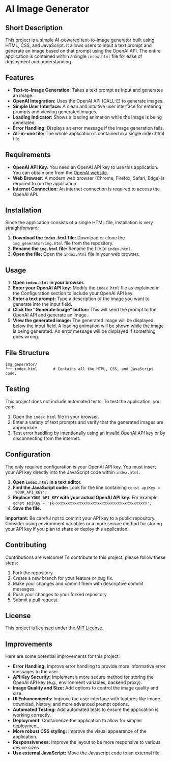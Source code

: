 # AI Image Generator

## Short Description

This project is a simple AI-powered text-to-image generator built using HTML, CSS, and JavaScript. It allows users to input a text prompt and generate an image based on that prompt using the OpenAI API.  The entire application is contained within a single `index.html` file for ease of deployment and understanding.

## Features

*   **Text-to-Image Generation:** Takes a text prompt as input and generates an image.
*   **OpenAI Integration:** Uses the OpenAI API (DALL-E) to generate images.
*   **Simple User Interface:**  A clean and intuitive user interface for entering prompts and viewing generated images.
*   **Loading Indicator:** Shows a loading animation while the image is being generated.
*   **Error Handling:** Displays an error message if the image generation fails.
*   **All-in-one file:** The whole application is contained in a single index.html file

## Requirements

*   **OpenAI API Key:**  You need an OpenAI API key to use this application. You can obtain one from the [OpenAI website](https://platform.openai.com/).
*   **Web Browser:** A modern web browser (Chrome, Firefox, Safari, Edge) is required to run the application.
*   **Internet Connection:** An internet connection is required to access the OpenAI API.

## Installation

Since the application consists of a single HTML file, installation is very straightforward:

1.  **Download the `index.html` file:** Download or clone the `img_generator/img.html` file from the repository.
2.  **Rename the `img.html` file:** Rename the file to `index.html`.
3.  **Open the file:** Open the `index.html` file in your web browser.

## Usage

1.  **Open `index.html` in your browser.**
2.  **Enter your OpenAI API key:** Modify the `index.html` file as explained in the Configuration section to include your OpenAI API key.
3.  **Enter a text prompt:** Type a description of the image you want to generate into the input field.
4.  **Click the "Generate Image" button:** This will send the prompt to the OpenAI API and generate an image.
5.  **View the generated image:** The generated image will be displayed below the input field.  A loading animation will be shown while the image is being generated.  An error message will be displayed if something goes wrong.

## File Structure

```
img_generator/
└── index.html       # Contains all the HTML, CSS, and JavaScript code.
```

## Testing

This project does not include automated tests. To test the application, you can:

1.  Open the `index.html` file in your browser.
2.  Enter a variety of text prompts and verify that the generated images are appropriate.
3.  Test error handling by intentionally using an invalid OpenAI API key or by disconnecting from the internet.

## Configuration

The only required configuration is your OpenAI API key.  You must insert your API key directly into the JavaScript code within `index.html`.

1.  **Open `index.html` in a text editor.**
2.  **Find the JavaScript code:** Look for the line containing `const apiKey = 'YOUR_API_KEY';`
3.  **Replace `YOUR_API_KEY` with your actual OpenAI API key.**  For example: `const apiKey = 'sk-xxxxxxxxxxxxxxxxxxxxxxxxxxxxxxxxxxxxxxxx';`
4.  **Save the file.**

**Important:** Be careful not to commit your API key to a public repository.  Consider using environment variables or a more secure method for storing your API key if you plan to share or deploy this application.

## Contributing

Contributions are welcome! To contribute to this project, please follow these steps:

1.  Fork the repository.
2.  Create a new branch for your feature or bug fix.
3.  Make your changes and commit them with descriptive commit messages.
4.  Push your changes to your forked repository.
5.  Submit a pull request.

## License

This project is licensed under the [MIT License](LICENSE).

## Improvements

Here are some potential improvements for this project:

*   **Error Handling:** Improve error handling to provide more informative error messages to the user.
*   **API Key Security:** Implement a more secure method for storing the OpenAI API key (e.g., environment variables, backend proxy).
*   **Image Quality and Size:** Add options to control the image quality and size.
*   **UI Enhancements:** Improve the user interface with features like image download, history, and more advanced prompt options.
*   **Automated Testing:** Add automated tests to ensure the application is working correctly.
*   **Deployment:** Containerize the application to allow for simpler deployment.
*   **More robust CSS styling:** Improve the visual appearance of the application.
*   **Responsiveness:** Improve the layout to be more responsive to various device sizes
*   **Use external JavaScript:** Move the Javascript code to an external file.
